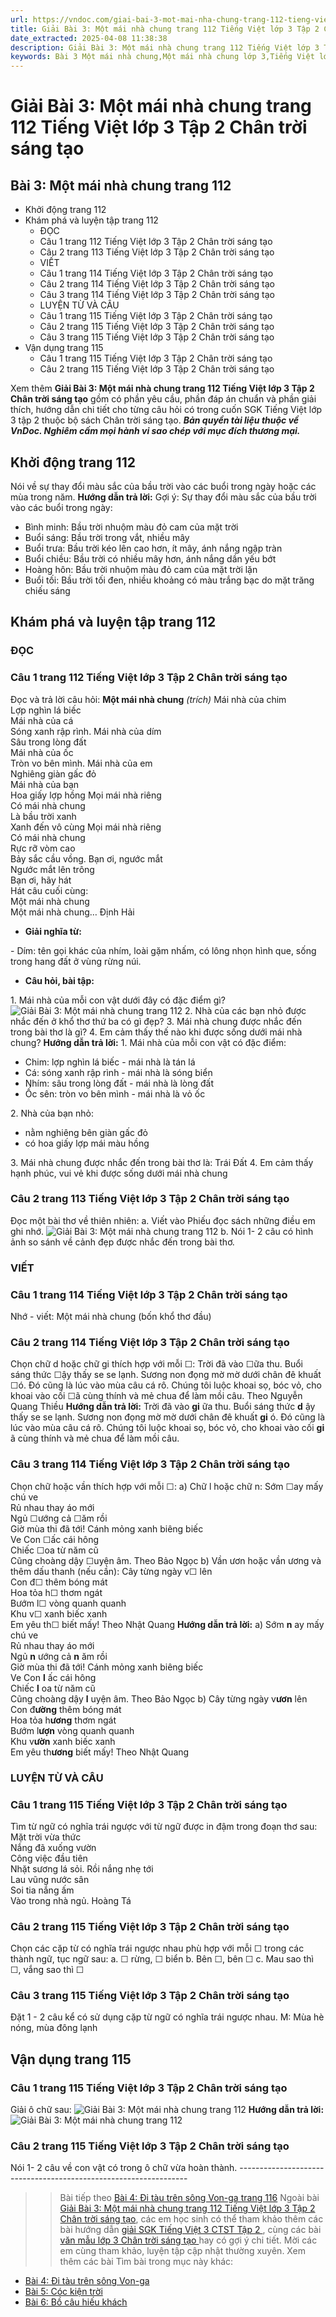 ```yaml
---
url: https://vndoc.com/giai-bai-3-mot-mai-nha-chung-trang-112-tieng-viet-lop-3-tap-2-chan-troi-sang-tao-292338
title: Giải Bài 3: Một mái nhà chung trang 112 Tiếng Việt lớp 3 Tập 2 Chân trời sáng tạo - VnDoc.com
date_extracted: 2025-04-08 11:38:38
description: Giải Bài 3: Một mái nhà chung trang 112 Tiếng Việt lớp 3 Tập 2 Chân trời sáng tạo được biên soạn nhằm giúp các em HS đạt kết quả tốt trong quá trình làm bài tập và học tập môn Tiếng Việt lớp 3.
keywords: Bài 3 Một mái nhà chung,Một mái nhà chung lớp 3,Tiếng Việt lớp 3 Một mái nhà chung trang 112,Bài Một mái nhà chung trang 112,Đọc Một mái nhà chung,Đọc bài Một mái nhà chung,Tập đọc Một mái nhà chung,Bài 3 Một mái nhà chung lớp 3,Một mái nhà chung trang 112,Tuần 33 Bài 3 Một mái nhà chung,Tiếng Việt 3 Bài 3 Một mái nhà chung,Tuần 33 Một mái nhà chung,tiếng việt lớp 3,tiếng việt lớp 3 tập 2,tiếng việt 3 tập 2
---
```


# Giải Bài 3: Một mái nhà chung trang 112 Tiếng Việt lớp 3 Tập 2 Chân trời sáng tạo
## **Bài 3: Một mái nhà chung trang 112**
  * Khởi động trang 112
  * Khám phá và luyện tập trang 112
    * ĐỌC
    * Câu 1 trang 112 Tiếng Việt lớp 3 Tập 2 Chân trời sáng tạo
    * Câu 2 trang 113 Tiếng Việt lớp 3 Tập 2 Chân trời sáng tạo
    * VIẾT
    * Câu 1 trang 114 Tiếng Việt lớp 3 Tập 2 Chân trời sáng tạo
    * Câu 2 trang 114 Tiếng Việt lớp 3 Tập 2 Chân trời sáng tạo
    * Câu 3 trang 114 Tiếng Việt lớp 3 Tập 2 Chân trời sáng tạo
    * LUYỆN TỪ VÀ CÂU
    * Câu 1 trang 115 Tiếng Việt lớp 3 Tập 2 Chân trời sáng tạo
    * Câu 2 trang 115 Tiếng Việt lớp 3 Tập 2 Chân trời sáng tạo
    * Câu 3 trang 115 Tiếng Việt lớp 3 Tập 2 Chân trời sáng tạo
  * Vận dụng trang 115
    * Câu 1 trang 115 Tiếng Việt lớp 3 Tập 2 Chân trời sáng tạo
    * Câu 2 trang 115 Tiếng Việt lớp 3 Tập 2 Chân trời sáng tạo

Xem thêm
**Giải Bài 3: Một mái nhà chung trang 112 Tiếng Việt lớp 3 Tập 2 Chân trời sáng tạo** gồm có phần yêu cầu, phần đáp án chuẩn và phần giải thích, hướng dẫn chi tiết cho từng câu hỏi có trong cuốn SGK Tiếng Việt lớp 3 tập 2 thuộc bộ  sách Chân trời sáng tạo.
_**Bản quyền tài liệu thuộc về VnDoc. Nghiêm cấm mọi hành vi sao chép với mục đích thương mại.**_
## **Khởi động trang 112**
Nói về sự thay đổi màu sắc của bầu trời vào các buổi trong ngày hoặc các mùa trong năm.
**Hướng dẫn trả lời:**
Gợi ý: Sự thay đổi màu sắc của bầu trời vào các buổi trong ngày:
  * Bình minh: Bầu trời nhuộm màu đỏ cam của mặt trời
  * Buổi sáng: Bầu trời trong vắt, nhiều mây
  * Buổi trưa: Bầu trời kéo lên cao hơn, ít mây, ánh nắng ngập tràn
  * Buổi chiều: Bầu trời có nhiều mây hơn, ánh nắng dần yếu bớt
  * Hoàng hôn: Bầu trời nhuộm màu đỏ cam của mặt trời lặn
  * Buổi tối: Bầu trời tối đen, nhiều khoảng có màu trắng bạc do mặt trăng chiếu sáng

## **Khám phá và luyện tập trang 112**
### **ĐỌC**
### Câu 1 trang 112 Tiếng Việt lớp 3 Tập 2 Chân trời sáng tạo
Đọc và trả lời câu hỏi:
**Một mái nhà chung**
 _\(trích\)_
Mái nhà của chim  
Lợp nghìn lá biếc  
Mái nhà của cá  
Sóng xanh rập rình.
Mái nhà của dím  
Sâu trong lòng đất  
Mái nhà của ốc  
Tròn vo bên mình.
Mái nhà của em  
Nghiêng giàn gấc đỏ  
Mái nhà của bạn  
Hoa giấy lợp hồng
Mọi mái nhà riêng  
Có mái nhà chung  
Là bầu trời xanh  
Xanh đến vô cùng
Mọi mái nhà riêng  
Có mái nhà chung  
Rực rỡ vòm cao  
Bảy sắc cầu vồng.
Bạn ơi, ngước mắt  
Ngước mắt lên trông  
Bạn ơi, hãy hát  
Hát câu cuối cùng:  
Một mái nhà chung  
Một mái nhà chung…
Định Hải
  * **Giải nghĩa từ:**

\- Dím: tên gọi khác của nhím, loài gặm nhấm, có lông nhọn hình que, sống trong hang đất ở vùng rừng núi.
  * **Câu hỏi, bài tập:**

1\. Mái nhà của mỗi con vật dưới đây có đặc điểm gì?
![Giải Bài 3: Một mái nhà chung trang 112](https://i.vdoc.vn/data/image/2023/03/21/5.jpg)
2\. Nhà của các bạn nhỏ được nhắc đến ở khổ thơ thứ ba có gì đẹp?
3\. Mái nhà chung được nhắc đến trong bài thơ là gì?
4\. Em cảm thấy thế nào khi được sống dưới mái nhà chung?
**Hướng dẫn trả lời:**
1\. Mái nhà của mỗi con vật có đặc điểm:
  * Chim: lợp nghìn lá biếc - mái nhà là tán lá
  * Cá: sóng xanh rập rình - mái nhà là sóng biển
  * Nhím: sâu trong lòng đất - mái nhà là lòng đất
  * Ốc sên: tròn vo bên mình - mái nhà là vỏ ốc

2\. Nhà của bạn nhỏ:
  * nằm nghiêng bên giàn gấc đỏ
  * có hoa giấy lợp mái màu hồng

3\. Mái nhà chung được nhắc đến trong bài thơ là: Trái Đất
4\. Em cảm thấy hạnh phúc, vui vẻ khi được sống dưới mái nhà chung
### Câu 2 trang 113 Tiếng Việt lớp 3 Tập 2 Chân trời sáng tạo
Đọc một bài thơ về thiên nhiên:
a. Viết vào Phiếu đọc sách những điều em ghi nhớ.
![Giải Bài 3: Một mái nhà chung trang 112](https://i.vdoc.vn/data/image/2023/03/21/6.jpg)
b. Nói 1- 2 câu có hình ảnh so sánh về cảnh đẹp được nhắc đến trong bài thơ.
### **VIẾT**
### Câu 1 trang 114 Tiếng Việt lớp 3 Tập 2 Chân trời sáng tạo
Nhớ - viết: Một mái nhà chung \(bốn khổ thơ đầu\)
### Câu 2 trang 114 Tiếng Việt lớp 3 Tập 2 Chân trời sáng tạo
Chọn chữ d hoặc chữ gi thích hợp với mỗi ☐:
Trời đã vào ☐ữa thu. Buổi sáng thức ☐ậy thấy se se lạnh. Sương non đọng mờ mờ dưới chân đê khuất ☐ó. Đó cũng là lúc vào mùa câu cá rô. Chúng tôi luộc khoai sọ, bóc vỏ, cho khoai vào cối ☐ã cùng thính và mẻ chua để làm mồi câu.
Theo Nguyễn Quang Thiều
**Hướng dẫn trả lời:**
Trời đã vào **gi** ữa thu. Buổi sáng thức **d** ậy thấy se se lạnh. Sương non đọng mờ mờ dưới chân đê khuất **gi** ó. Đó cũng là lúc vào mùa câu cá rô. Chúng tôi luộc khoai sọ, bóc vỏ, cho khoai vào cối **gi** ã cùng thính và mẻ chua để làm mồi câu.
### Câu 3 trang 114 Tiếng Việt lớp 3 Tập 2 Chân trời sáng tạo
Chọn chữ hoặc vần thích hợp với mỗi ☐:
a\) Chữ l hoặc chữ n:
Sớm ☐ay mấy chú ve  
Rủ nhau thay áo mới  
Ngủ ☐ướng cả ☐ăm rồi  
Giờ mùa thi đã tới\!
Cánh mỏng xanh biêng biếc  
Ve Con ☐ấc cái hông  
Chiếc ☐oa từ năm cũ  
Cũng choàng dậy ☐uyện âm.
Theo Bảo Ngọc
b\) Vần ươn hoặc vần ương và thêm dấu thanh \(nếu cần\):
Cây từng ngày v☐ lên  
Con đ☐ thêm bóng mát  
Hoa tỏa h☐ thơm ngát  
Bướm l☐ vòng quanh quanh  
Khu v☐ xanh biếc xanh  
Em yêu th☐ biết mấy\!
Theo Nhật Quang
**Hướng dẫn trả lời:**
a\) Sớm **n** ay mấy chú ve  
Rủ nhau thay áo mới  
Ngủ **n** ướng cả **n** ăm rồi  
Giờ mùa thi đã tới\!
Cánh mỏng xanh biêng biếc  
Ve Con **l** ấc cái hông  
Chiếc **l** oa từ năm cũ  
Cũng choàng dậy **l** uyện âm.
Theo Bảo Ngọc
b\) Cây từng ngày v**ươn** lên  
Con đ**ường** thêm bóng mát  
Hoa tỏa h**ương** thơm ngát  
Bướm l**ượn** vòng quanh quanh  
Khu v**ườn** xanh biếc xanh  
Em yêu th**ương** biết mấy\!
Theo Nhật Quang
### LUYỆN TỪ VÀ CÂU
### Câu 1 trang 115 Tiếng Việt lớp 3 Tập 2 Chân trời sáng tạo
Tìm từ ngữ có nghĩa trái ngược với từ ngữ được in đậm trong đoạn thơ sau:
Mặt trời vừa thức  
Nắng đã xuống vườn  
Công việc đầu tiên  
Nhặt sương lá sỏi.
Rồi nắng nhẹ tới  
Lau vũng nước sân  
Soi tia nắng ấm  
Vào trong nhà ngủ.
Hoàng Tá
### Câu 2 trang 115 Tiếng Việt lớp 3 Tập 2 Chân trời sáng tạo
Chọn các cặp từ có nghĩa trái ngược nhau phù hợp với mỗi ☐ trong các thành ngữ, tục ngữ sau:
a. ☐ rừng, ☐ biển
b. Bên ☐, bên ☐
c. Mau sao thì ☐, vắng sao thì ☐
### Câu 3 trang 115 Tiếng Việt lớp 3 Tập 2 Chân trời sáng tạo
Đặt 1 - 2 câu kể có sử dụng cặp từ ngữ có nghĩa trái ngược nhau.
M: Mùa hè nóng, mùa đông lạnh
## **Vận dụng trang 115**
### Câu 1 trang 115 Tiếng Việt lớp 3 Tập 2 Chân trời sáng tạo
Giải ô chữ sau:
![Giải Bài 3: Một mái nhà chung trang 112](https://i.vdoc.vn/data/image/2023/03/21/7.jpg)
**Hướng dẫn trả lời:**
![Giải Bài 3: Một mái nhà chung trang 112](https://i.vdoc.vn/data/image/2023/03/21/8.jpg)
### Câu 2 trang 115 Tiếng Việt lớp 3 Tập 2 Chân trời sáng tạo
Nói 1- 2 câu về con vật có trong ô chữ vừa hoàn thành.
\-----------------------------------------------------------------
>> Bài tiếp theo [Bài 4: Đi tàu trên sông Von-ga trang 116](<https://vndoc.com/giai-bai-4-di-tau-tren-song-von-ga-trang-116-tieng-viet-lop-3-tap-2-chan-troi-sang-tao-292350>)
Ngoài bài [Giải Bài 3: Một mái nhà chung trang 112 Tiếng Việt lớp 3 Tập 2 Chân trời sáng tạo](<https://vndoc.com/giai-bai-3-mot-mai-nha-chung-trang-112-tieng-viet-lop-3-tap-2-chan-troi-sang-tao-292338>), các em học sinh có thể tham khảo thêm các bài hướng dẫn [ giải SGK Tiếng Việt 3 CTST Tập 2 ](<https://vndoc.com/tieng-viet-lop-3-ctst-tap2>) , cùng các bài [ văn mẫu lớp 3 Chân trời sáng tạo ](<https://vndoc.com/tap-lam-van-lop-3ctst>) hay có gợi ý chi tiết. Mời các em cùng tham khảo, luyện tập cập nhật thường xuyên.
Xem thêm các bài Tìm bài trong mục này khác:
  * [Bài 4: Đi tàu trên sông Von-ga](</giai-bai-4-di-tau-tren-song-von-ga-trang-116-tieng-viet-lop-3-tap-2-chan-troi-sang-tao-292350>)
  * [Bài 5: Cóc kiện trời](</giai-bai-5-coc-kien-troi-trang-120-tieng-viet-lop-3-tap-2-chan-troi-sang-tao-292365>)
  * [Bài 6: Bồ câu hiếu khách](</giai-bai-6-bo-cau-hieu-khach-trang-124-tieng-viet-lop-3-tap-2-chan-troi-sang-tao-292370>)

